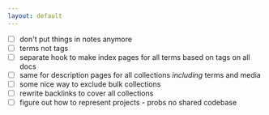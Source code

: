 ```yaml
---
layout: default
---
```


* [ ] don't put things in notes anymore
* [ ] terms not tags
* [ ] separate hook to make index pages for all terms based on tags on all docs
* [ ] same for description pages for all collections *including* terms and media
* [ ] some nice way to exclude bulk collections
* [ ] rewrite backlinks to cover all collections 
* [ ] figure out how to represent projects - probs no shared codebase
